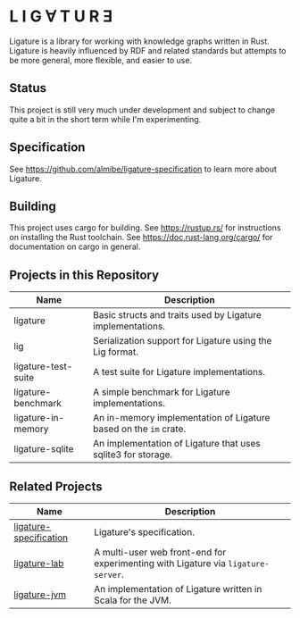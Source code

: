 # L I G ∀ T U R Ǝ
Ligature is a library for working with knowledge graphs written in Rust.
Ligature is heavily influenced by RDF and related standards but attempts to be more general, more flexible,
and easier to use.

## Status
This project is still very much under development and subject to change quite a bit in the short term while I'm
experimenting.

## Specification

See https://github.com/almibe/ligature-specification to learn more about Ligature.

## Building
This project uses cargo for building.
See https://rustup.rs/ for instructions on installing the Rust toolchain.
See https://doc.rust-lang.org/cargo/ for documentation on cargo in general.

## Projects in this Repository
| Name                  | Description                                                                            |
| --------------------- | -------------------------------------------------------------------------------------- |
| ligature              | Basic structs and traits used by Ligature implementations.                             |
| lig                   | Serialization support for Ligature using the Lig format.                               |
| ligature-test-suite   | A test suite for Ligature implementations.                                             |
| ligature-benchmark    | A simple benchmark for Ligature implementations.                                       |
| ligature-in-memory    | An in-memory implementation of Ligature based on the `im` crate.                       |
| ligature-sqlite       | An implementation of Ligature that uses sqlite3 for storage.                           |

## Related Projects
| Name                                                                       | Description                                                                       |
| -------------------------------------------------------------------------- | ----------------------------------------------------------------------------------|
| [ligature-specification](https://github.com/almibe/ligature-specification) | Ligature's specification.                                                         |
| [ligature-lab](https://github.com/almibe/ligature-lab)                     | A multi-user web front-end for experimenting with Ligature via `ligature-server`. |
| [ligature-jvm](https://github.com/almibe/ligature-jvm)                     | An implementation of Ligature written in Scala for the JVM.                       |

